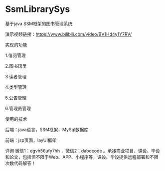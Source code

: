 # SsmLibrarySys
基于java SSM框架的图书管理系统

演示视频链接：https://www.bilibili.com/video/BV1Hd4y1Y7RV/

实现的功能

1.借阅管理

2.图书馆里

3.读者管理

4.类型管理

5.公告管理

6.管理员管理

使用的技术

后端：java语言，SSM框架，MySql数据库

前端：jsp页面，layUI框架


详询 微信1：egvh56ufy7hh ，微信2：dabocode 。承接商业项目、课设、毕设和论文，包括但不限于Web、APP、小程序等，课设、毕设提供远程部署和不限次数代码解答！
